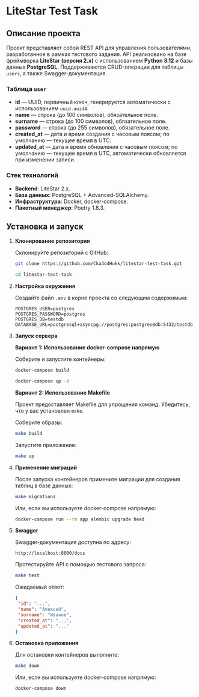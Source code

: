 # LiteStar Test Task

## Описание проекта

Проект представляет собой REST API для управления пользователями, разработанное в рамках тестового задания. API реализовано на базе фреймворка **LiteStar (версия 2.x)** с использованием **Python 3.12** и базы данных **PostgreSQL**. Поддерживаются CRUD-операции для таблицы `users`, а также Swagger-документация.

### Таблица `user`

- **id** — UUID, первичный ключ, генерируется автоматически с использованием `uuid.uuid4`.
- **name** — строка (до 100 символов), обязательное поле.
- **surname** — строка (до 100 символов), обязательное поле.
- **password** — строка (до 255 символов), обязательное поле.
- **created_at** — дата и время создания с часовым поясом; по умолчанию — текущее время в UTC.
- **updated_at** — дата и время обновления с часовым поясом; по умолчанию — текущее время в UTC, автоматически обновляется при изменении записи.

### Стек технологий

- **Backend**: LiteStar 2.x.
- **База данных**: PostgreSQL + Advanced-SQLAlchemy.
- **Инфраструктура**: Docker, docker-compose.
- **Пакетный менеджер**: Poetry 1.8.3.

## Установка и запуск

1. **Клонирование репозитория**

   Склонируйте репозиторий с GitHub:

   ```bash
   git clone https://github.com/Cka3o4Hukk/litestar-test-task.git
   ```

   ```bash
   cd litestar-test-task
   ```

2. **Настройка окружения**

   Создайте файл `.env` в корне проекта со следующим содержимым:

   ```env
   POSTGRES_USER=postgres
   POSTGRES_PASSWORD=postgres
   POSTGRES_DB=testdb
   DATABASE_URL=postgresql+asyncpg://postgres:postgres@db:5432/testdb
   ```

3. **Запуск сервера**

   **Вариант 1: Использование docker-compose напрямую**

   Соберите и запустите контейнеры:

   ```bash
   docker-compose build
   ```

   ```bash
   docker-compose up -d
   ```

   **Вариант 2: Использование Makefile**

   Проект предоставляет Makefile для упрощения команд. Убедитесь, что у вас установлен `make`.

   Соберите образы:

   ```bash
   make build
   ```

   Запустите приложение:

   ```bash
   make up
   ```

4. **Применение миграций**

   После запуска контейнеров примените миграции для создания таблиц в базе данных:

   ```bash
   make migrations
   ```

   Или, если вы используете docker-compose напрямую:

   ```bash
   docker-compose run --rm app alembic upgrade head
   ```

5. **Swagger**

   Swagger-документация доступна по адресу:

   ```plaintext
   http://localhost:8000/docs
   ```

   Протестируйте API с помощью тестового запроса:

   ```bash
   make test
   ```

   Ожидаемый ответ:

   ```json
   {
   	"id": "...",
   	"name": "Алексей",
   	"surname": "Иванов",
   	"created_at": "...",
   	"updated_at": "..."
   }
   ```

6. **Остановка приложения**

   Для остановки контейнеров выполните:

   ```bash
   make down
   ```

   Или, если вы используете docker-compose напрямую:

   ```bash
   docker-compose down
   ```

